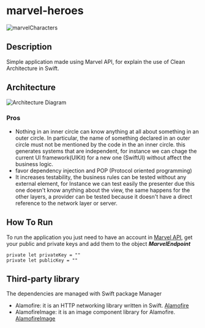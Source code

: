 # marvel-heroes

![marvelCharacters](https://user-images.githubusercontent.com/32545306/113625884-19763400-9627-11eb-99f8-55460faaa109.gif)

## Description

Simple application made using Marvel API, for explain the use of Clean Architecture in Swift.

## Architecture

![Architecture Diagram](https://user-images.githubusercontent.com/32545306/113739799-c0a9a880-96c5-11eb-8a4c-fe0e0b327aea.jpeg)

### Pros
- Nothing in an inner circle can know anything at all about something in an outer circle. In particular, the name of something declared in an outer circle must not be mentioned by the code in the an inner circle. this generates systems that are independent, for instance we can chage the current UI framework(UIKit) for a new one (SwiftUI) without affect the business logic.
- favor dependency injection and POP (Protocol oriented programming)
- It increases testability, the business rules can be tested without any external element, for Instance we can test easily the presenter due this one doesn't know anything about the view, the same happens for the other layers, a provider can be tested because it doesn't have a direct reference to the network layer or server.

## How To Run

To run the application you just need to have an account in [Marvel API](https://developer.marvel.com), get your public and private keys and add them to the object 
***MarvelEndpoint***
```
private let privateKey = ""
private let publicKey = ""
```

## Third-party library
The dependencies are managed with Swift package Manager
- Alamofire: it is an HTTP networking library written in Swift. [Alamofire](https://github.com/Alamofire/Alamofire)
- AlamofireImage: it is an image component library for Alamofire. [AlamofireImage](https://github.com/Alamofire/AlamofireImage)

